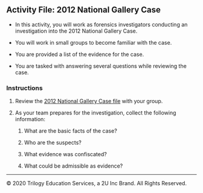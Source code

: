 ## Activity File: 2012 National Gallery Case

- In this activity, you will work as forensics investigators conducting an investigation into the 2012 National Gallery Case.

- You will work in small groups to become familiar with the case.

- You are provided a list of the evidence for the case.

- You are tasked with answering several questions while reviewing the case.

### Instructions 

1. Review the [2012 National Gallery Case file](../Unsolved/The_2012_National_Gallery_Scenario.pdf) with your group.

2. As your team prepares for the investigation, collect the following information:

   1. What are the basic facts of the case?

   2. Who are the suspects?

   3. What evidence was confiscated?

   4. What could be admissible as evidence?

----

&copy; 2020 Trilogy Education Services, a 2U Inc Brand.   All Rights Reserved.
